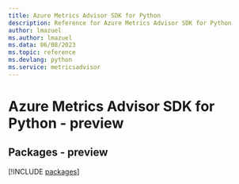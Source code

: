 ```yaml
---
title: Azure Metrics Advisor SDK for Python
description: Reference for Azure Metrics Advisor SDK for Python
author: lmazuel
ms.author: lmazuel
ms.data: 06/08/2023
ms.topic: reference
ms.devlang: python
ms.service: metricsadvisor
---
```

# Azure Metrics Advisor SDK for Python - preview
## Packages - preview
[!INCLUDE [packages](metrics-advisor-index.md)]